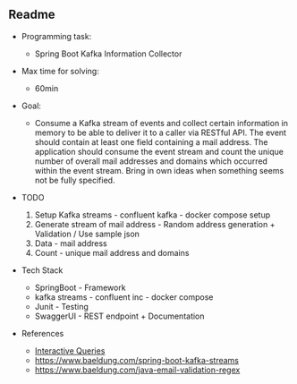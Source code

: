 ## Readme 

* Programming task:
  * Spring Boot Kafka Information Collector

* Max time for solving: 
  * 60min

* Goal: 
  * Consume a Kafka stream of events and collect certain information in
  memory to be able to deliver it to a caller via RESTful API.
  The event should contain at least one field containing a mail address. The
  application should consume the event stream and count the unique number of
  overall mail addresses and domains which occurred within the event stream.
  Bring in own ideas when something seems not be fully specified.

* TODO
  1. Setup Kafka streams  - confluent kafka - docker compose setup
  2. Generate stream of mail address - Random address generation + Validation  / Use sample json
  3. Data - mail address
  4. Count - unique mail address and domains
  
* Tech Stack
  * SpringBoot - Framework
  * kafka streams - confluent inc - docker compose
  * Junit - Testing 
  * SwaggerUI - REST endpoint + Documentation

* References
  * [Interactive Queries](https://docs.confluent.io/platform/current/streams/developer-guide/interactive-queries.html)
  * https://www.baeldung.com/spring-boot-kafka-streams
  * https://www.baeldung.com/java-email-validation-regex
